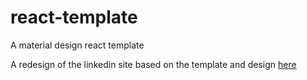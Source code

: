 # react-template
A material design react template

A redesign of the linkedin site based on the template and design [here](https://www.behance.net/gallery/43661487/What-if-Linkedin-was-beautiful-Redesign-concept)